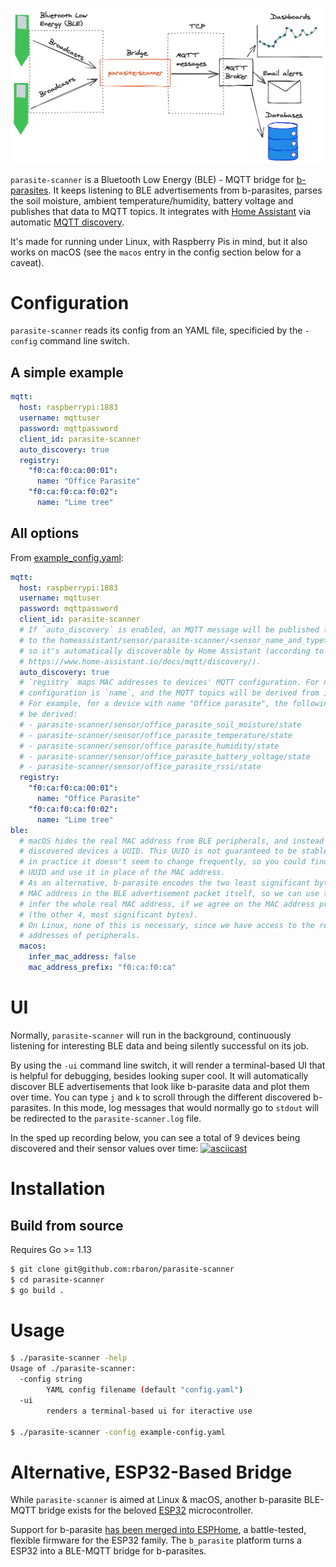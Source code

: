 ![A diagram showing how parasite-scanner fits into the b-parasite ecossystem](assets/diagram.png)

`parasite-scanner` is a Bluetooth Low Energy (BLE) - MQTT bridge for [b-parasites](https://github.com/rbaron/b-parasite). It keeps listening to BLE advertisements from b-parasites, parses the soil moisture, ambient temperature/humidity, battery voltage and publishes that data to MQTT topics. It integrates with [Home Assistant](https://www.home-assistant.io/) via automatic [MQTT discovery](https://www.home-assistant.io/docs/mqtt/discovery/).

It's made for running under Linux, with Raspberry Pis in mind, but it also works on macOS (see the `macos` entry in the config section below for a caveat).

# Configuration
`parasite-scanner` reads its config from an YAML file, specificied by the `-config` command line switch.

## A simple example
```yaml
mqtt:
  host: raspberrypi:1883
  username: mqttuser
  password: mqttpassword
  client_id: parasite-scanner
  auto_discovery: true
  registry:
    "f0:ca:f0:ca:00:01":
      name: "Office Parasite"
    "f0:ca:f0:ca:f0:02":
      name: "Lime tree"
```

## All options
From [example_config.yaml](./example_config.yaml):
```yaml
mqtt:
  host: raspberrypi:1883
  username: mqttuser
  password: mqttpassword
  client_id: parasite-scanner
  # If `auto_discovery` is enabled, an MQTT message will be published (retained)
  # to the homeassistant/sensor/parasite-scanner/<sensor_name_and_type>/config,
  # so it's automatically discoverable by Home Assistant (according to
  # https://www.home-assistant.io/docs/mqtt/discovery/).
  auto_discovery: true
  # `registry` maps MAC addresses to devices' MQTT configuration. For now, the only
  # configuration is `name`, and the MQTT topics will be derived from it.
  # For example, for a device with name "Office parasite", the following topics will
  # be derived:
  # - parasite-scanner/sensor/office_parasite_soil_moisture/state
  # - parasite-scanner/sensor/office_parasite_temperature/state
  # - parasite-scanner/sensor/office_parasite_humidity/state
  # - parasite-scanner/sensor/office_parasite_battery_voltage/state
  # - parasite-scanner/sensor/office_parasite_rssi/state
  registry:
    "f0:ca:f0:ca:00:01":
      name: "Office Parasite"
    "f0:ca:f0:ca:f0:02":
      name: "Lime tree"
ble:
  # macOS hides the real MAC address from BLE peripherals, and instead assign
  # discovered devices a UUID. This UUID is not guaranteed to be stable, but
  # in practice it doesn't seem to change frequently, so you could find this
  # UUID and use it in place of the MAC address.
  # As an alternative, b-parasite encodes the two least significant bytes of its
  # MAC address in the BLE advertisement packet itself, so we can use that to
  # infer the whole real MAC address, if we agree on the MAC address prefix
  # (the other 4, most significant bytes).
  # On Linux, none of this is necessary, since we have access to the real MAC
  # addresses of peripherals.
  macos:
    infer_mac_address: false
    mac_address_prefix: "f0:ca:f0:ca"
```

# UI
Normally, `parasite-scanner` will run in the background, continuously listening for interesting BLE data and being silently successful on its job.

By using the `-ui` command line switch, it will render a terminal-based UI that is helpful for debugging, besides looking super cool. It will automatically discover BLE advertisements that look like b-parasite data and plot them over time. You can type `j` and `k` to scroll through the different discovered b-parasites. In this mode, log messages that would normally go to `stdout` will be redirected to the `parasite-scanner.log` file.

In the sped up recording below, you can see a total of 9 devices being discovered and their sensor values over time:
[![asciicast](https://asciinema.org/a/uxCCdWJCRPnm8yM8FKyROdLKo.svg)](https://asciinema.org/a/uxCCdWJCRPnm8yM8FKyROdLKo)

# Installation
## Build from source
Requires Go >= 1.13
```bash
$ git clone git@github.com:rbaron/parasite-scanner
$ cd parasite-scanner
$ go build .
```

# Usage
```bash
$ ./parasite-scanner -help
Usage of ./parasite-scanner:
  -config string
    	YAML config filename (default "config.yaml")
  -ui
    	renders a terminal-based ui for iteractive use

$ ./parasite-scanner -config example-config.yaml
```

# Alternative, ESP32-Based Bridge
While `parasite-scanner` is aimed at Linux & macOS, another b-parasite BLE-MQTT bridge exists for the beloved [ESP32](https://www.espressif.com/en/products/socs/esp32) microcontroller.


Support for b-parasite [has been merged into ESPHome](https://github.com/esphome/esphome/pull/1666), a battle-tested, flexible firmware for the ESP32 family. The `b_parasite` platform turns a ESP32 into a BLE-MQTT bridge for b-parasites.